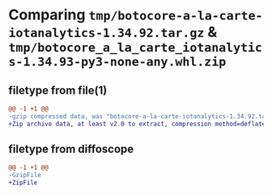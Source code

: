 # Comparing `tmp/botocore-a-la-carte-iotanalytics-1.34.92.tar.gz` & `tmp/botocore_a_la_carte_iotanalytics-1.34.93-py3-none-any.whl.zip`

## filetype from file(1)

```diff
@@ -1 +1 @@
-gzip compressed data, was "botocore-a-la-carte-iotanalytics-1.34.92.tar", last modified: Fri Apr 26 01:01:29 2024, max compression
+Zip archive data, at least v2.0 to extract, compression method=deflate
```

## filetype from diffoscope

```diff
@@ -1 +1 @@
-GzipFile
+ZipFile
```

